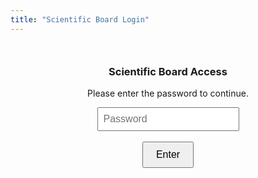 ```yaml
---
title: "Scientific Board Login"
---
```


<div id="password-gate" style="text-align: center; margin-top: 50px;">
  <h3>Scientific Board Access</h3>
  <p>Please enter the password to continue.</p>
  <form onsubmit="checkPassword(event)">
    <input type="password" id="password" placeholder="Password" required style="padding: 8px; font-size: 16px;">
    <br><br>
    <button type="submit" style="padding: 10px 20px; font-size: 16px;">Enter</button>
  </form>
  <p id="error-message" style="color: red; display: none; margin-top: 10px;">Incorrect password. Please try again.</p>
</div>

<script>
  function checkPassword(event) {
    event.preventDefault(); // Prevents the form from submitting the traditional way
    var password = document.getElementById('password').value;
    var errorMessage = document.getElementById('error-message');

    // The password is "isodesmic".
    // We check against a simple "hashed" version for minor obfuscation.
    // 'isodesmic' reversed is 'cimsedosi'
    if (password.split('').reverse().join('') === 'cimsedosi') {
      // Correct password, redirect to the secret page.
      window.location.href = '/internal/board-members/';
    } else {
      // Incorrect password, show error message.
      errorMessage.style.display = 'block';
    }
  }
</script>
